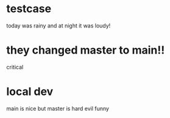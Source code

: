 # testcase

today was rainy and at night it was loudy!

# they changed master to main!!

critical

# local dev

main is nice but master is hard evil funny